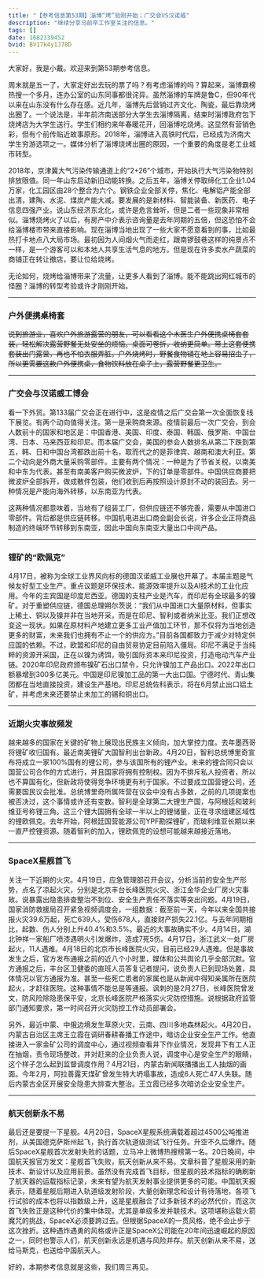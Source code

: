 ```yaml
---
title: "【参考信息第53期】淄博“烤”验刚开始；广交会VS汉诺威"
description: "继续分享马前卒工作室关注的信息。"
tags: []
date: 1682339452
bvid: BV17k4y1J78D
---
```

大家好，我是小戴。欢迎来到第53期参考信息。

周末就是五一了，大家定好出去玩的票了吗？有考虑淄博的吗？算起来，淄博霸榜热搜一个多月，连办公室的山东同事都很诧异。虽然淄博的车牌是鲁C，但90年代以来在山东没有什么存在感。近几年，淄博先后营销过齐文化、陶瓷，最后靠烧烤出圈了。一个说法是，半年前济南送部分大学生去淄博隔离，结束时淄博政府包下烧烤店为大学生送行。学生们相约来年春暖花开，回淄博吃烧烤。这显然有营销色彩，但有个前传贴近故事原形。2018年，淄博进入高铁时代后，已经成为济南大学生穷游选项之一。媒体分析了淄博烧烤出圈的原因，一个重要的角度是老工业城市转型。

2018年，京津冀大气污染传输通道上的“2+26”个城市，开始执行大气污染物特别排放限值。同一年山东启动新旧动能转换。之后五年，淄博关停取缔化工企业1.04万家，化工园区由28个整合为六个。钢铁企业全部关停，焦化、电解铝产能全部出清，建陶、水泥、煤炭产能大减。要发展的是新材料、智能装备、新医药、电子信息四强产业。说山东经济东北化，或许是危言耸听，但是二者一些现象非常相似。淄博烧烤火了以后，有房产中介表示咨询量是去年同期的五倍，但这恐怕不会给淄博楼市带来直接影响。现在淄博当地出现了一些大家不愿意看到的事，比如最热打卡地点八大局市场。最初因为人间烟火气而走红，跟南锣鼓巷这样的纯景点不一样，是一个游客可以和本地人共享生活气息的地方。但是现在许多卖水产蔬菜的商铺正在转让撤店，要让位给烧烤。

无论如何，烧烤给淄博带来了流量，让更多人看到了淄博。能不能跳出网红城市的怪圈？淄博的转型考验或许才刚刚开始。

---

### 户外便携桌椅套

~~说到旅游业，喜欢户外旅游露营的朋友，可以看看这个木医生户外便携桌椅套套装，轻松解决露营野餐无处安坐的烦恼。桌面可卷折，收纳更简单。带上这套便携套装出门露营，再也不怕衣服弄脏。户外烧烤时，野餐食物铺在地上容易招虫子，所以更需要这款户外便携桌，食物饮料放在桌子上，露营野餐更卫生。~~

---

### 广交会与汉诺威工博会

看一下外贸。第133届广交会正在进行中，这是疫情之后广交会第一次全面恢复线下展览。有两个动向值得关注。第一是采购商来源。疫情前最后一次广交会，到会人数前十的国家和地区是：中国香港、美国、印度、泰国、韩国、俄罗斯、中国台湾、日本、马来西亚和印尼。而本届广交会，美国的参会人数排名从第二下跌到第五，韩、日和中国台湾都跌出前十名，取而代之的是菲律宾、越南和澳大利亚。第二个动向是外商大量采购零部件。主要有两个情况：一种是为了节省关税，以南美和中东为代表。甚至有南美客户购买微波炉，下的订单是零部件。中国供应商要把微波炉全部拆开，做成散件包装，他们收到后再按照设计原封不动的装回去。另一种情况是产能向海外转移，以东南亚为代表。

这两种情况都意味着，当地有了组装工厂，但供应链还不够完善，需要从中国进口零部件。背后都是供应链转移。中国机电进出口商会副会长说，许多企业正将商品制造的终端环节转移到东南亚，因此中国向东南亚大量出口中间产品。

---

### 锂矿的“欧佩克”

4月17日，被称为全球工业界风向标的德国汉诺威工业展也开幕了。本届主题是气候友好型工业生产。重点议题是环保技术、能源效率提升以及AI技术的工业化应用。今年的主宾国是印度尼西亚。德国的支柱产业是汽车，而印尼有全球最多的镍矿。对于重塑供应链，德国总理朔尔茨说：“我们从中国进口大量原材料，但事实上稀土、铜以及镍并非在当地开采，而是在印尼、智利或者纳米比亚。我们正想改变这一现状。如果在原材料产地建立更多工业产值加工环节，那不仅将为当地创造更多的财富，未来我们也拥有不止一个的供应方。”目前各国都致力于减少对特定供应国的依赖。不过，欧盟和印尼的自由贸易协定目前陷入僵局。印尼不满足于当纯粹的资源开采国，正在以镍为诱饵，吸引国际资本来印尼投资，打造电动汽车产业链。2020年印尼政府颁布镍矿石出口禁令，只允许镍加工产品出口。2022年出口额暴增到300多亿美元。中国是印尼镍加工品的第一大出口国。宁德时代、青山集团都在当地直接投资，建设生产基地。印尼总统佐科表示，将在6月禁止出口铝土矿，并考虑未来还要禁止未加工的锡和铜出口。

---

### 近期火灾事故频发

越来越多的国家在关键的矿物上展现出民族主义倾向，加大掌控力度。去年墨西哥将锂矿收归国有。最近南美锂矿大国智利出台新政。4月20日，智利总统博里奇宣布将成立一家100%国有的锂公司，参与该国所有的锂产业。未来的锂合同只会以国营公司合作的方式进行，并且国家将拥有控制权。因为不排斥私人投资者，所以也不算国有化，但新政将使得竞争环境更有利于国家。不过要成立国营锂公司，还需要国民议会批准。总统博里奇所属阵营在议会中没有占多数，之前的几项提案也被否决过，这个事情或许还有变数。智利是全球第二大锂生产国，与阿根廷和玻利维亚号称锂三角。这三个锂大国拥有全球一半以上的锂储量，正在寻求组建区域性的锂欧佩克。去年开始，阿根廷国营能源公司YPF勘探锂矿，而玻利维亚长期以来一直严控锂资源。随着智利的加入，锂欧佩克的设想可能越来越接近落地。

---

### SpaceX星舰首飞

关注一下近期的火灾。4月19日，应急管理部召开会议，分析当前的安全生产形势，点名了凉起火灾，分别是北京丰台长峰医院火灾、浙江金华企业厂房火灾事故。说暴露出隐患排查整治不到位、安全生产责任不落实等突出问题。4月19日，国家消防救援局召开紧急视频调度会，一组数据：截至前一天，今年以来全国共接报火灾39.6万起，死亡639人，受伤678人，直接财产损失22.1亿。与去年同期相比，起数、伤人分别上升40.4%和3.5%。最近的大事故确实不少。4月14日，湖北钟祥一家船厂喷漆遇明火引发爆炸，造成7死5伤。4月17日，浙江武义一处厂房起火，11人遇难。4月18日的北京市长峰医院火灾，目前已经29人遇难。但是事故发生之后，官方发布通报之前的近八个小时里，媒体和公共舆论几乎全部沉默。官方通报之后，丰台区卫健委的直班人员答复记者提问，说负责人已到现场处置，具体情况以官方通报为准。甚至一些死亡患者的家属也是从新闻中得知亲属所在医院起火，才赶往医院。这种事情不能总是等通报。讽刺的是2月27日，长峰医院曾发文，防风险除隐患保平安，北京长峰医院严格落实火灾防控措施。说根据政府监管部门通知要求，第一时间召开火灾防控工作动员部署会。

另外，最近中蒙、中俄边境发生草原火灾，云南、四川多地森林起火。4月20日，内蒙古自治区主席王立霞在调研春耕春播工作途中，暗访企业安全生产工作。他直接进入一家金矿公司的调度中心，通过视频查看井下作业情况，发现井下有工人正在抽烟，责令现场整改，并对赶来的企业负责人说，调度中心是安全生产的眼睛，这个样子怎么起到监督调度作用？4月21日，内蒙古新闻联播播出工人抽烟的画面。今年2月，阿拉善露天煤矿曾发生特大坍塌事故，造成6人死亡47人失联。随后内蒙古全区开展安全隐患大排查大整治。王立霞已经多次暗访企业安全生产。

---

### 航天创新永不易

最后还是要提一下星舰。4月20日，SpaceX星舰系统满载着超过4500公吨推进剂，从美国德克萨斯州起飞，执行首次轨道级测试飞行任务。升空不久后爆炸。随后SpaceX星舰首次发射失败的话题，立马冲上微博热搜榜第一名。20日晚间，中国航天报官方发文：星舰首飞失败，航天创新从来不易。文章科普了星舰采用的新技术、新设计以及应用前景。虽然没有完成首飞目标，但星舰的技术指标的确刷新了航天器的运载指标记录，未来有望为航天发射事业提供更多的可能。中国航天报表示，随着星舰后期进入轨道级发射阶段，大量创新理念和设计有待落地，各项飞行试验的成本也将以指数级上升，这是星舰融合了过多新技术的必然代价，而这次首飞失败正是这种代价的集中体现，尤其是单级多发并联技术。这项堪称运载火箭魔咒的挑战，SpaceX必须要跨过去。但根据SpaceX的一贯风格，绝不会止步于这次挫折。这种遇炸遇勇的风格或许正是SpaceX公司能在20年间迅速崛起的原因之一，同时也警示人们，航天创新永远是机遇与风险并存。航天创新从来不易，送给马斯克，也送给中国航天人。

好的，本期参考信息就是这些，我们周三再见。

